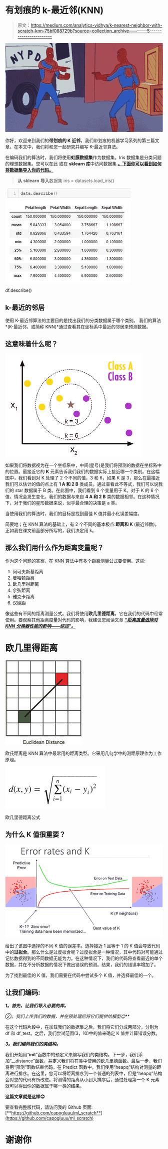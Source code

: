 # 有划痕的 k-最近邻(KNN)

> 原文：<https://medium.com/analytics-vidhya/k-nearest-neighbor-with-scratch-knn-75bf088729b?source=collection_archive---------5----------------------->

![](img/cf3c06e2d0552806706f1574a6518d01.png)

你好，欢迎来到我们的**带划痕的 K 近邻**，我们带划痕的机器学习系列的第三篇文章。在本文中，我们将和您一起研究并编写 K-最近邻算法。

在编码我们的算法时，我们将使用**虹膜数据集**作为数据集。Iris 数据集是分类问题的理想数据集。您可以在此 或在 **sklearn 库**中访问数据集 [**。下面你可以看到如何将数据集导入你的代码。**](https://www.kaggle.com/uciml/iris)

> **从** **sklearn** **导入**数据集
> iris = datasets.load_iris()

![](img/85bd0d71245e5b35f2b167aff4248873.png)

df.describe()

## k-最近的**邻居**

使用 K-最近邻算法的主要目的是找出我们的分类数据属于哪个类别。
我们的算法*(K-最近邻，或简称 KNN)*通过查看其在坐标系中最近的邻居来预测数据。

## 这意味着什么呢？

![](img/cd4fc1ceb22cee6a3440f97f7407ebb0.png)

如果我们将数据视为在一个坐标系中，中间(星号)是我们将预测的数据在坐标系中的位置。最接近它的 **K** 元素告诉我们我们的数据实际上接近哪一个类别。在这幅图中，我们看到对 K 处理了 2 个不同的值，3 和 6，如果 K 是 3，那么在最接近我们可以估计的值的点上有 **1 A 和 2 B** 类成员。通过查看此不等式，我们可以说我们的 star 数据属于 B 类。在此图中，我们看到 6 个变量用于 K。对于 K 的 6 个值，情况会发生变化，我们的数据与来自 **4 A 和 2 B** 类的数据相邻。在这种情况下，对于我们的星形数据来说，似乎最合理的决策是 a 类。

当使用我们的算法时，我们的目标是找到最佳 K 值并最小化误差幅度。

简要地；在 KNN 算法的基础上，有 2 个不同的基本极点:**距离和 K** (最近邻数)。正如我在课文前面部分所写的，我们决定用 k。

## 那么我们用什么作为距离变量呢？

作为这个问题的答案，在 KNN 算法中有多个距离测量公式要使用。这些:

1.  闵可夫斯基距离
2.  曼哈顿距离
3.  欧几里得距离
4.  余弦距离
5.  雅克卡距离
6.  汉娩距

像这些有不同的距离测量公式。我们将使用**欧几里德距离**，它在我们的代码中经常使用。要观察其他距离度量对代码的影响，我建议您阅读文章 [***“距离度量选择对 KNN 分类器性能的影响——综述”。***](https://arxiv.org/pdf/1708.04321.pdf)

# 欧几里得距离

![](img/02e8a5550c1c83719ca54e8d1b296d4c.png)

欧氏距离是 KNN 算法中最常用的距离类型。它采用几何学中的测距原理作为工作原理。

![](img/8ce6d70b58fa855753b279c9295cc2f7.png)

欧几里德距离公式

## 为什么 K 值很重要？

![](img/209e02f9a1713dc645bdc677db07c8ab.png)

给出了该图中选择的不同 K 值的误差率。选择接近 1 且等于 1 的 K 值会导致代码中的**过拟合**。那么什么是过度拟合呢？过度拟合是一种情况，其中代码对可能通过记忆数据得到的不同数据无能为力。在这种情况下，我们的代码将查看最近的单个数据，并在不分析数据的情况下做出错误的预测。结果，我们的错误率增加了。

为了找到最佳的 K 值，我们需要在代码中尝试多个 K 值，并选择最佳的一个。

## 让我们编码:

***1。首先，让我们导入必要的库。***

**②*。我们上传我们的数据，并在预处理后将它们提供给模型😊***

在这个代码片段中，在加载我们的数据集之后，我们将它们分成两部分，分别为 df 和 df_test。之后，我们尝试范围(3，10)中的值来确定 K 值并计算错误分数。

***3。我们编码我们的类结构。***

我们开始用“__init__”函数中的预定义来编写我们的类结构。下一步，我们添加“__distance”函数，并定义我们将在类中使用的欧几里德函数。最后一步，我们将用“预测”函数结束代码。在 Predict 函数中，我们使用“heapq”结构对测量的距离进行排序。在这里，您可以将距离排序到一个普通的列表中，但是“heapq”结构会对您的代码有所改进。将测得的距离从小到大排序后，通过处理第一个 K 元素就可以得出你的数据属于哪一类的结果。

**这篇文章就是这样😊**

要查看完整版代码，请访问我的 Github 页面:[**https://github.com/capogluuu/ml_scratch**](https://github.com/capogluuu/ml_scratch)

# 谢谢你
